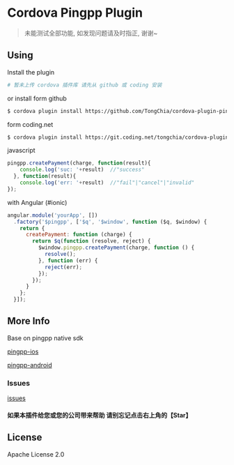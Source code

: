 # Cordova Pingpp Plugin

>未能测试全部功能, 如发现问题请及时指正, 谢谢~

## Using

Install the plugin

```sh
# 暂未上传 cordova 插件库 请先从 github 或 coding 安装
```

or install form github

```sh
$ cordova plugin install https://github.com/TongChia/cordova-plugin-pingpp.git --variable URL_SCHEME=YOUR-URL-SCHEME
```

form coding.net

```sh
$ cordova plugin install https://git.coding.net/tongchia/cordova-plugin-pingpp.git --variable URL_SCHEME=YOUR-URL-SCHEME
```

javascript

```js
pingpp.createPayment(charge, function(result){
    console.log('suc: '+result)  //"success"
  }, function(result){
    console.log('err: '+result)  //"fail"|"cancel"|"invalid"
});
```

with Angular (#ionic)

```js
angular.module('yourApp', [])
  .factory('$pingpp', ['$q', '$window', function ($q, $window) {
    return {
      createPayment: function (charge) {
        return $q(function (resolve, reject) {
          $window.pingpp.createPayment(charge, function () {
            resolve();
          }, function (err) {
            reject(err);
          });
        });
      }
    };
  }]);
```

## More Info

Base on pingpp native sdk

[pingpp-ios](https://github.com/PingPlusPlus/pingpp-ios)

[pingpp-android](https://github.com/PingPlusPlus/pingpp-android)

### Issues
[issues](https://github.com/TongChia/cordova-plugin-pingpp/issues)

#### 如果本插件给您或您的公司带来帮助 请别忘记点击右上角的【Star】

## License

Apache License 2.0
